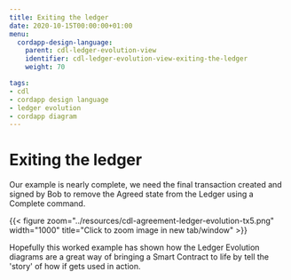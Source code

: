 ```yaml
---
title: Exiting the ledger
date: 2020-10-15T00:00:00+01:00
menu:
  cordapp-design-language:
    parent: cdl-ledger-evolution-view
    identifier: cdl-ledger-evolution-view-exiting-the-ledger
    weight: 70

tags:
- cdl
- cordapp design language
- ledger evolution
- cordapp diagram
---
```



# Exiting the ledger

Our example is nearly complete, we need the final transaction created and signed by Bob to remove the Agreed state from the Ledger using a Complete command.

{{< figure zoom="../resources/cdl-agreement-ledger-evolution-tx5.png" width="1000" title="Click to zoom image in new tab/window" >}}

Hopefully this worked example has shown how the Ledger Evolution diagrams are a great way of bringing a Smart Contract to life by tell the 'story' of how if gets used in action.
